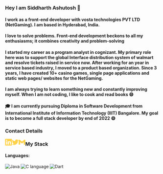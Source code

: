 ### Hey I am Siddharth Ashutosh 👋

#### I work as a front-end developer with vosta technologies PVT LTD (NetGaming). I am based in Hyderabad, India.
#### I love to solve problems. Front-end development beckons to all my enthusiasms; it combines creativity and problem-solving
#### I started my career as a program analyst in cognizant. My primary role here was to support the global Interface distribution system of walmart and resolve tickets raised in service now. After working for an year in service based industry, I moved to a product based organization. Since 3 years, I have created 10+ casino games, single page applications and static web pages/ websites for the NetGaming.
#### I am always trying to learn something new and constantly improving myself. When I am not coding, I like to cook and read books 😄
#### 🎓 I am currently pursuing Diploma in Software Development from International Institute of Information Technology (IIIT) Bangalore. My goal is to become a full stack developer by end of 2022 😄

### Contact Details
[<img align="left" alt="siddharth | LinkedIn" width="22px" src="./linkedin.svg" />][linkedin]
[<img align="left" alt="siddharth | Twitter" width="22px" src="./twitter.svg" />][twitter]
[<img align="left" alt="siddharth | Gmail" width="22px" src="./gmail.svg" />][gmail]

<!--
**siddharth-0708/siddharth-0708** is a ✨ _special_ ✨ repository because its `README.md` (this file) appears on your GitHub profile.

Here are some ideas to get you started:

- 🔭 I’m currently working on ...
- 🌱 I’m currently learning ...
- 👯 I’m looking to collaborate on ...
- 🤔 I’m looking for help with ...
- 💬 Ask me about ...
- 📫 How to reach me: ...
- 😄 Pronouns: ...
- ⚡ Fun fact: ...
-->
[linkedin]: https://linkedin.com/in/siddharthashutosh
[twitter]: https://twitter.com/siddharth7_says
[gmail]: siddharth0708.ashutosh@gmail.com

### My Stack

#### Languages:

![Java](https://img.shields.io/badge/-Java-EDD222?style=flat&logo=java&logoColor=white)
![C language](https://img.shields.io/badge/-Clanguage-239120?style=flat&logo=Clanguage&logoColor=white)
![Dart](https://img.shields.io/badge/-Dart-0175C2?style=flat&logo=dart&logoColor=white)
